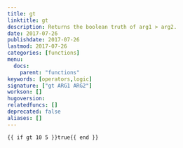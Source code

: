 ```yaml
---
title: gt
linktitle: gt
description: Returns the boolean truth of arg1 > arg2.
date: 2017-07-26
publishdate: 2017-07-26
lastmod: 2017-07-26
categories: [functions]
menu:
  docs:
    parent: "functions"
keywords: [operators,logic]
signature: ["gt ARG1 ARG2"]
workson: []
hugoversion:
relatedfuncs: []
deprecated: false
aliases: []
---
```



```go-html-template
{{ if gt 10 5 }}true{{ end }}
```
